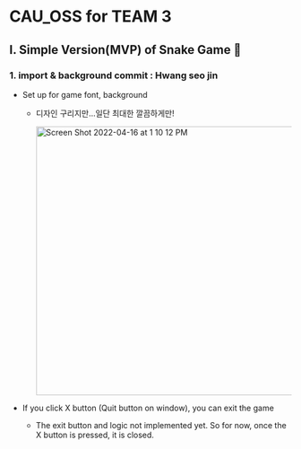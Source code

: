 # CAU_OSS for TEAM 3

## I. Simple Version(MVP) of Snake Game 🐍

### 1. import & background commit : Hwang seo jin

- Set up for game font, background
  
  - 디자인 구리지만...일단 최대한 깔끔하게만!      



    <img width="479" alt="Screen Shot 2022-04-16 at 1 10 12 PM" src="https://user-images.githubusercontent.com/63195670/163660882-4f0a2def-5687-463a-bfe2-c5be1838c2f7.png">      

- If you click X button (Quit button on window), you can exit the game

  - The exit button and logic not implemented yet. So for now, once the X button is pressed, it is closed.

